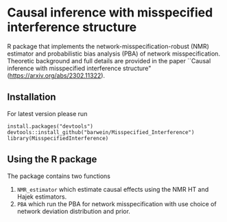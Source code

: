 # Causal inference with misspecified interference structure
R package that implements the network-misspecification-robust (NMR) estimator and probabilistic bias analysis (PBA) of network misspecification. \
Theoretic background and full details are provided in the paper ``Causal inference with misspecified interference structure" (https://arxiv.org/abs/2302.11322).

## Installation
For latest version please run

```{r}
install.packages("devtools")
devtools::install_github("barwein/Misspecified_Interference")
library(MisspecifiedInterference)
```

## Using the R package

The package contains two functions

1. `NMR_estimator` which estimate causal effects using the NMR HT and Hajek estimators.
2. `PBA` which run the PBA for network misspecification with use choice of network deviation distribution and prior.
